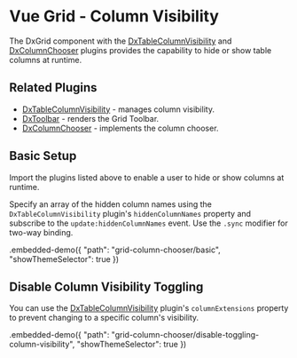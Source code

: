 # Vue Grid - Column Visibility

The DxGrid component with the [DxTableColumnVisibility](../reference/table-column-visibility.md) and [DxColumnChooser](../reference/column-chooser.md) plugins provides the capability to hide or show table columns at runtime.

## Related Plugins

- [DxTableColumnVisibility](../reference/table-column-visibility.md) - manages column visibility.
- [DxToolbar](../reference/toolbar.md) - renders the Grid Toolbar.
- [DxColumnChooser](../reference/column-chooser.md) - implements the column chooser.

## Basic Setup

Import the plugins listed above to enable a user to hide or show columns at runtime.

Specify an array of the hidden column names using the `DxTableColumnVisibility` plugin's `hiddenColumnNames` property and subscribe to the `update:hiddenColumnNames` event. Use the `.sync` modifier for two-way binding.

.embedded-demo({ "path": "grid-column-chooser/basic", "showThemeSelector": true })

## Disable Column Visibility Toggling

You can use the [DxTableColumnVisibility](../reference/table-column-visibility.md) plugin's `columnExtensions` property to prevent changing to a specific column's visibility.

.embedded-demo({ "path": "grid-column-chooser/disable-toggling-column-visibility", "showThemeSelector": true })
